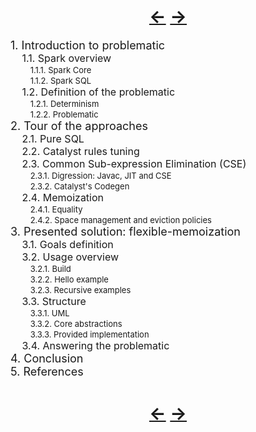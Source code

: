 
<!--NOTE HEAD START-->
<link rel="icon" type="image/png" href="./imgs/favicon_db.png" />
<script src="https://cdnjs.cloudflare.com/ajax/libs/mermaid/8.0.0/mermaid.min.js"></script>
<script type="text/x-mathjax-config">MathJax.Hub.Config({tex2jax: {skipTags: ['script', 'noscript','style', 'textarea', 'pre'],inlineMath: [['$','$']]}});</script>
<script src="https://cdn.mathjax.org/mathjax/latest/MathJax.js?config=TeX-AMS-MML_HTMLorMML" type="text/javascript"></script>
<script>document.body.style.background = "#f2f2f2";</script>
<!--NOTE HEAD END-->

<h1><div align="center"><a href="./0_1.html">&larr;</a> <a href="./1.html">&rarr;</a></div></h1>


<font size="4"> 1. Introduction to problematic </font><br/>
&emsp;<font size="3"> 1.1. Spark overview  </font><br/>
&emsp;&emsp;<font size="2"> 1.1.1. Spark Core  </font><br/>
&emsp;&emsp;<font size="2"> 1.1.2. Spark SQL  </font><br/>
&emsp;<font size="3"> 1.2. Definition of the problematic</font><br/>
&emsp;&emsp;<font size="2"> 1.2.1. Determinism</font><br/>
&emsp;&emsp;<font size="2"> 1.2.2. Problematic  </font><br/>
<font size="4"> 2. Tour of the approaches  </font><br/>
&emsp;<font size="3"> 2.1. Pure SQL  </font><br/>
&emsp;<font size="3"> 2.2. Catalyst rules tuning</font><br/>
&emsp;<font size="3"> 2.3. Common Sub-expression Elimination (CSE)</font><br/>
&emsp;&emsp;<font size="2"> 2.3.1. Digression: Javac, JIT and CSE</font><br/>
&emsp;&emsp;<font size="2"> 2.3.2. Catalyst's Codegen</font><br/>
&emsp;<font size="3"> 2.4. Memoization  </font><br/>
&emsp;&emsp;<font size="2"> 2.4.1. Equality  </font><br/>
&emsp;&emsp;<font size="2"> 2.4.2. Space management and eviction policies  </font><br/>
<font size="4"> 3. Presented solution: flexible-memoization  </font><br/>
&emsp;<font size="3"> 3.1. Goals definition</font><br/>
&emsp;<font size="3"> 3.2. Usage overview</font><br/>
&emsp;&emsp;<font size="2"> 3.2.1. Build</font><br/>
&emsp;&emsp;<font size="2"> 3.2.2. Hello example</font><br/>
&emsp;&emsp;<font size="2"> 3.2.3. Recursive examples</font><br/>
&emsp;<font size="3"> 3.3. Structure</font><br/>
&emsp;&emsp;<font size="2"> 3.3.1. UML</font><br/>
&emsp;&emsp;<font size="2"> 3.3.2. Core abstractions</font><br/>
&emsp;&emsp;<font size="2"> 3.3.3. Provided implementation</font><br/>
&emsp;<font size="3"> 3.4. Answering the problematic</font><br/>
<font size="4"> 4. Conclusion</font><br/>
<font size="4"> 5. References</font><br/>


<h1><div align="center"><a href="./0_1.html">&larr;</a> <a href="./1.html">&rarr;</a></div></h1>
